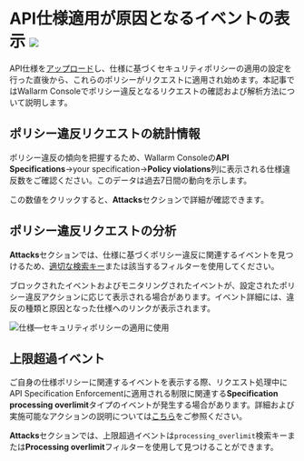 # API仕様適用が原因となるイベントの表示 <a href="../../about-wallarm/subscription-plans/#waap-and-advanced-api-security"><img src="../../images/api-security-tag.svg" style="border: none;"></a>

API仕様を[アップロード](setup.md)し、仕様に基づくセキュリティポリシーの適用の設定を行った直後から、これらのポリシーがリクエストに適用され始めます。本記事ではWallarm Consoleでポリシー違反となるリクエストの確認および解析方法について説明します。

## ポリシー違反リクエストの統計情報

ポリシー違反の傾向を把握するため、Wallarm Consoleの**API Specifications**→your specification→**Policy violations**列に表示される仕様違反数をご確認ください。このデータは過去7日間の動向を示します。

この数値をクリックすると、**Attacks**セクションで詳細が確認できます。

## ポリシー違反リクエストの分析

**Attacks**セクションでは、仕様に基づくポリシー違反に関連するイベントを見つけるため、[適切な検索キー](../user-guides/search-and-filters/use-search.md#spec-violation-tags)または該当するフィルターを使用してください。

ブロックされたイベントおよびモニタリングされたイベントが、設定されたポリシー違反アクションに応じて表示される場合があります。イベント詳細には、違反の種類と原因となった仕様へのリンクが表示されます。

![仕様―セキュリティポリシーの適用に使用](../images/api-specification-enforcement/api-specification-enforcement-events.png)

## 上限超過イベント

ご自身の仕様ポリシーに関連するイベントを表示する際、リクエスト処理中にAPI Specification Enforcementに適用される制限に関連する**Specification processing overlimit**タイプのイベントが発生する場合があります。詳細および実施可能なアクションの説明については[こちら](overview.md#how-it-works)をご参照ください。

**Attacks**セクションでは、上限超過イベントは`processing_overlimit`検索キーまたは**Processing overlimit**フィルターを使用して見つけることができます。